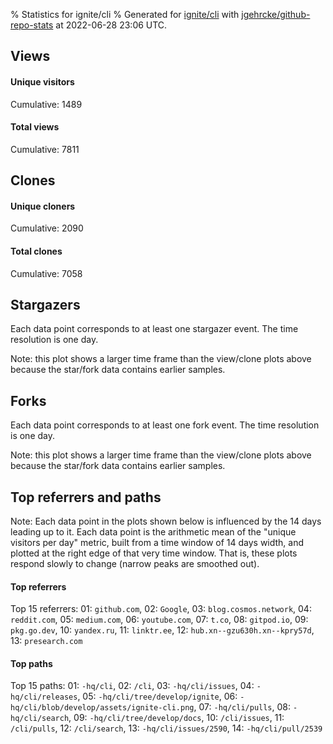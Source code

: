 % Statistics for ignite/cli
% Generated for [ignite/cli](https://github.com/ignite/cli) with [jgehrcke/github-repo-stats](https://github.com/jgehrcke/github-repo-stats) at 2022-06-28 23:06 UTC.


## Views

#### Unique visitors
<div id="chart_views_unique" class="full-width-chart"></div>

Cumulative: 1489

#### Total views
<div id="chart_views_total" class="full-width-chart"></div>

Cumulative: 7811

<div class="pagebreak-for-print"> </div>

## Clones

#### Unique cloners
<div id="chart_clones_unique" class="full-width-chart"></div>

Cumulative: 2090

#### Total clones
<div id="chart_clones_total" class="full-width-chart"></div>

Cumulative: 7058



<div class="pagebreak-for-print"> </div>



## Stargazers

Each data point corresponds to at least one stargazer event.
The time resolution is one day.

<div id="chart_stargazers" class="full-width-chart"></div>


Note: this plot shows a larger time frame than the view/clone plots above because the star/fork data contains earlier samples.



## Forks

Each data point corresponds to at least one fork event.
The time resolution is one day.

<div id="chart_forks" class="full-width-chart"></div>


Note: this plot shows a larger time frame than the view/clone plots above because the star/fork data contains earlier samples.



<div class="pagebreak-for-print"> </div>



## Top referrers and paths


Note: Each data point in the plots shown below is influenced by the 14 days
leading up to it. Each data point is the arithmetic mean of the "unique
visitors per day" metric, built from a time window of 14 days width, and
plotted at the right edge of that very time window. That is, these plots
respond slowly to change (narrow peaks are smoothed out).




#### Top referrers


<div id="chart_referrers_top_n_alltime" class="full-width-chart"></div>

Top 15 referrers: 01: `github.com`, 02: `Google`, 03: `blog.cosmos.network`, 04: `reddit.com`, 05: `medium.com`, 06: `youtube.com`, 07: `t.co`, 08: `gitpod.io`, 09: `pkg.go.dev`, 10: `yandex.ru`, 11: `linktr.ee`, 12: `hub.xn--gzu630h.xn--kpry57d`, 13: `presearch.com`





#### Top paths


<div id="chart_paths_top_n_alltime" class="full-width-chart"></div>

Top 15 paths: 01: `-hq/cli`, 02: `/cli`, 03: `-hq/cli/issues`, 04: `-hq/cli/releases`, 05: `-hq/cli/tree/develop/ignite`, 06: `-hq/cli/blob/develop/assets/ignite-cli.png`, 07: `-hq/cli/pulls`, 08: `-hq/cli/search`, 09: `-hq/cli/tree/develop/docs`, 10: `/cli/issues`, 11: `/cli/pulls`, 12: `/cli/search`, 13: `-hq/cli/issues/2590`, 14: `-hq/cli/pull/2539`


<script type="text/javascript">
    vegaEmbed('#chart_views_unique', {"$schema": "https://vega.github.io/schema/vega-lite/v4.17.0.json", "config": {"arc": {"fill": "#1b1e23"}, "area": {"fill": "#1b1e23"}, "axisBottom": {"domainColor": "#a9b4c4", "gridColor": "#a9b4c4", "labelColor": "#1b1e23", "labelFont": "relative-mono-11-pitch-pro, Menlo, monospace", "tickColor": "#a9b4c4", "titleColor": "#1b1e23", "titleFont": "relative-mono-11-pitch-pro, Menlo, monospace"}, "axisLeft": {"domainColor": "#a9b4c4", "gridColor": "#a9b4c4", "labelColor": "#1b1e23", "labelFont": "relative-mono-11-pitch-pro, Menlo, monospace", "tickColor": "#a9b4c4", "titleColor": "#1b1e23", "titleFont": "relative-mono-11-pitch-pro, Menlo, monospace"}, "axisX": {"grid": false}, "axisY": {"grid": false, "labelBound": true}, "background": "#FFFFFF", "group": {"fill": "#FFFFFF"}, "header": {"fontWeight": 400, "labelFont": "relative-mono-11-pitch-pro, Menlo, monospace", "titleFont": "relative-mono-11-pitch-pro, Menlo, monospace"}, "legend": {"labelFont": "relative-mono-11-pitch-pro, Menlo, monospace", "symbolSize": 200, "symbolType": "circle", "titleFont": "relative-mono-11-pitch-pro, Menlo, monospace"}, "line": {"color": "#1b1e23", "stroke": "#1b1e23"}, "path": {"stroke": "#1b1e23"}, "point": {"color": "#1b1e23", "cursor": "pointer", "filled": true, "size": 20}, "range": {"category": ["#85a2f7", "#ea9755", "#7eb36a", "#f07071", "#bc85d9", "#e587b6", "#a9b4c4", "#d4c05e", "#64b9c4"]}, "style": {"bar": {"fill": "#1b1e23"}, "text": {"font": "relative-mono-11-pitch-pro, Menlo, monospace", "fontWeight": 400}}, "symbol": {"shape": "circle"}, "title": {"anchor": "start", "font": "relative-mono-11-pitch-pro, Menlo, monospace", "fontWeight": 400}, "trail": {"color": "#1b1e23", "stroke": "#1b1e23"}, "view": {"stroke": null}}, "data": {"name": "data-dbaa5c4aa30c12977aa10d72d1ede9d6"}, "datasets": {"data-dbaa5c4aa30c12977aa10d72d1ede9d6": [{"time": "2022-06-10T00:00:00+00:00", "views_total": 829, "views_unique": 100}, {"time": "2022-06-11T00:00:00+00:00", "views_total": 165, "views_unique": 48}, {"time": "2022-06-12T00:00:00+00:00", "views_total": 219, "views_unique": 60}, {"time": "2022-06-13T00:00:00+00:00", "views_total": 687, "views_unique": 104}, {"time": "2022-06-14T00:00:00+00:00", "views_total": 680, "views_unique": 100}, {"time": "2022-06-15T00:00:00+00:00", "views_total": 316, "views_unique": 75}, {"time": "2022-06-16T00:00:00+00:00", "views_total": 338, "views_unique": 88}, {"time": "2022-06-17T00:00:00+00:00", "views_total": 410, "views_unique": 70}, {"time": "2022-06-18T00:00:00+00:00", "views_total": 120, "views_unique": 35}, {"time": "2022-06-19T00:00:00+00:00", "views_total": 194, "views_unique": 51}, {"time": "2022-06-20T00:00:00+00:00", "views_total": 394, "views_unique": 97}, {"time": "2022-06-21T00:00:00+00:00", "views_total": 338, "views_unique": 90}, {"time": "2022-06-22T00:00:00+00:00", "views_total": 530, "views_unique": 91}, {"time": "2022-06-23T00:00:00+00:00", "views_total": 876, "views_unique": 130}, {"time": "2022-06-24T00:00:00+00:00", "views_total": 474, "views_unique": 90}, {"time": "2022-06-25T00:00:00+00:00", "views_total": 192, "views_unique": 34}, {"time": "2022-06-26T00:00:00+00:00", "views_total": 225, "views_unique": 54}, {"time": "2022-06-27T00:00:00+00:00", "views_total": 390, "views_unique": 94}, {"time": "2022-06-28T00:00:00+00:00", "views_total": 434, "views_unique": 78}]}, "encoding": {"tooltip": [{"field": "views_unique", "format": ".1f", "title": "views (u)", "type": "quantitative"}, {"field": "time", "format": "%B %e, %Y", "title": "date", "type": "temporal"}], "x": {"axis": {"labelAngle": 25}, "field": "time", "scale": {"domain": ["2022-06-10", "2022-06-28"]}, "timeUnit": "yearmonthdate", "title": "date", "type": "temporal"}, "y": {"axis": {}, "field": "views_unique", "scale": {"domain": [0, 143.0], "type": "linear", "zero": true}, "title": "unique views per day", "type": "quantitative"}}, "height": 200, "mark": {"point": true, "type": "line"}, "padding": 10, "width": "container"}, {"actions": false, "renderer": "svg"}).catch(console.error);
vegaEmbed('#chart_views_total', {"$schema": "https://vega.github.io/schema/vega-lite/v4.17.0.json", "config": {"arc": {"fill": "#1b1e23"}, "area": {"fill": "#1b1e23"}, "axisBottom": {"domainColor": "#a9b4c4", "gridColor": "#a9b4c4", "labelColor": "#1b1e23", "labelFont": "relative-mono-11-pitch-pro, Menlo, monospace", "tickColor": "#a9b4c4", "titleColor": "#1b1e23", "titleFont": "relative-mono-11-pitch-pro, Menlo, monospace"}, "axisLeft": {"domainColor": "#a9b4c4", "gridColor": "#a9b4c4", "labelColor": "#1b1e23", "labelFont": "relative-mono-11-pitch-pro, Menlo, monospace", "tickColor": "#a9b4c4", "titleColor": "#1b1e23", "titleFont": "relative-mono-11-pitch-pro, Menlo, monospace"}, "axisX": {"grid": false}, "axisY": {"grid": false, "labelBound": true}, "background": "#FFFFFF", "group": {"fill": "#FFFFFF"}, "header": {"fontWeight": 400, "labelFont": "relative-mono-11-pitch-pro, Menlo, monospace", "titleFont": "relative-mono-11-pitch-pro, Menlo, monospace"}, "legend": {"labelFont": "relative-mono-11-pitch-pro, Menlo, monospace", "symbolSize": 200, "symbolType": "circle", "titleFont": "relative-mono-11-pitch-pro, Menlo, monospace"}, "line": {"color": "#1b1e23", "stroke": "#1b1e23"}, "path": {"stroke": "#1b1e23"}, "point": {"color": "#1b1e23", "cursor": "pointer", "filled": true, "size": 20}, "range": {"category": ["#85a2f7", "#ea9755", "#7eb36a", "#f07071", "#bc85d9", "#e587b6", "#a9b4c4", "#d4c05e", "#64b9c4"]}, "style": {"bar": {"fill": "#1b1e23"}, "text": {"font": "relative-mono-11-pitch-pro, Menlo, monospace", "fontWeight": 400}}, "symbol": {"shape": "circle"}, "title": {"anchor": "start", "font": "relative-mono-11-pitch-pro, Menlo, monospace", "fontWeight": 400}, "trail": {"color": "#1b1e23", "stroke": "#1b1e23"}, "view": {"stroke": null}}, "data": {"name": "data-dbaa5c4aa30c12977aa10d72d1ede9d6"}, "datasets": {"data-dbaa5c4aa30c12977aa10d72d1ede9d6": [{"time": "2022-06-10T00:00:00+00:00", "views_total": 829, "views_unique": 100}, {"time": "2022-06-11T00:00:00+00:00", "views_total": 165, "views_unique": 48}, {"time": "2022-06-12T00:00:00+00:00", "views_total": 219, "views_unique": 60}, {"time": "2022-06-13T00:00:00+00:00", "views_total": 687, "views_unique": 104}, {"time": "2022-06-14T00:00:00+00:00", "views_total": 680, "views_unique": 100}, {"time": "2022-06-15T00:00:00+00:00", "views_total": 316, "views_unique": 75}, {"time": "2022-06-16T00:00:00+00:00", "views_total": 338, "views_unique": 88}, {"time": "2022-06-17T00:00:00+00:00", "views_total": 410, "views_unique": 70}, {"time": "2022-06-18T00:00:00+00:00", "views_total": 120, "views_unique": 35}, {"time": "2022-06-19T00:00:00+00:00", "views_total": 194, "views_unique": 51}, {"time": "2022-06-20T00:00:00+00:00", "views_total": 394, "views_unique": 97}, {"time": "2022-06-21T00:00:00+00:00", "views_total": 338, "views_unique": 90}, {"time": "2022-06-22T00:00:00+00:00", "views_total": 530, "views_unique": 91}, {"time": "2022-06-23T00:00:00+00:00", "views_total": 876, "views_unique": 130}, {"time": "2022-06-24T00:00:00+00:00", "views_total": 474, "views_unique": 90}, {"time": "2022-06-25T00:00:00+00:00", "views_total": 192, "views_unique": 34}, {"time": "2022-06-26T00:00:00+00:00", "views_total": 225, "views_unique": 54}, {"time": "2022-06-27T00:00:00+00:00", "views_total": 390, "views_unique": 94}, {"time": "2022-06-28T00:00:00+00:00", "views_total": 434, "views_unique": 78}]}, "encoding": {"tooltip": [{"field": "views_total", "format": ".1f", "title": "views (t)", "type": "quantitative"}, {"field": "time", "format": "%B %e, %Y", "title": "date", "type": "temporal"}], "x": {"axis": {"labelAngle": 25}, "field": "time", "scale": {"domain": ["2022-06-10", "2022-06-28"]}, "timeUnit": "yearmonthdate", "title": "date", "type": "temporal"}, "y": {"axis": {"values": [1, 10, 50, 100, 500, 1000, 5000, 10000]}, "field": "views_total", "scale": {"domain": [0, 963.6], "type": "symlog", "zero": true}, "title": "total views per day", "type": "quantitative"}}, "height": 200, "mark": {"point": true, "type": "line"}, "padding": 10, "width": "container"}, {"actions": false, "renderer": "svg"}).catch(console.error);
vegaEmbed('#chart_clones_unique', {"$schema": "https://vega.github.io/schema/vega-lite/v4.17.0.json", "config": {"arc": {"fill": "#1b1e23"}, "area": {"fill": "#1b1e23"}, "axisBottom": {"domainColor": "#a9b4c4", "gridColor": "#a9b4c4", "labelColor": "#1b1e23", "labelFont": "relative-mono-11-pitch-pro, Menlo, monospace", "tickColor": "#a9b4c4", "titleColor": "#1b1e23", "titleFont": "relative-mono-11-pitch-pro, Menlo, monospace"}, "axisLeft": {"domainColor": "#a9b4c4", "gridColor": "#a9b4c4", "labelColor": "#1b1e23", "labelFont": "relative-mono-11-pitch-pro, Menlo, monospace", "tickColor": "#a9b4c4", "titleColor": "#1b1e23", "titleFont": "relative-mono-11-pitch-pro, Menlo, monospace"}, "axisX": {"grid": false}, "axisY": {"grid": false, "labelBound": true}, "background": "#FFFFFF", "group": {"fill": "#FFFFFF"}, "header": {"fontWeight": 400, "labelFont": "relative-mono-11-pitch-pro, Menlo, monospace", "titleFont": "relative-mono-11-pitch-pro, Menlo, monospace"}, "legend": {"labelFont": "relative-mono-11-pitch-pro, Menlo, monospace", "symbolSize": 200, "symbolType": "circle", "titleFont": "relative-mono-11-pitch-pro, Menlo, monospace"}, "line": {"color": "#1b1e23", "stroke": "#1b1e23"}, "path": {"stroke": "#1b1e23"}, "point": {"color": "#1b1e23", "cursor": "pointer", "filled": true, "size": 20}, "range": {"category": ["#85a2f7", "#ea9755", "#7eb36a", "#f07071", "#bc85d9", "#e587b6", "#a9b4c4", "#d4c05e", "#64b9c4"]}, "style": {"bar": {"fill": "#1b1e23"}, "text": {"font": "relative-mono-11-pitch-pro, Menlo, monospace", "fontWeight": 400}}, "symbol": {"shape": "circle"}, "title": {"anchor": "start", "font": "relative-mono-11-pitch-pro, Menlo, monospace", "fontWeight": 400}, "trail": {"color": "#1b1e23", "stroke": "#1b1e23"}, "view": {"stroke": null}}, "data": {"name": "data-b73c8eb753ca961f7e318dcd9001c241"}, "datasets": {"data-b73c8eb753ca961f7e318dcd9001c241": [{"clones_total": 725, "clones_unique": 119, "time": "2022-06-10T00:00:00+00:00"}, {"clones_total": 374, "clones_unique": 109, "time": "2022-06-11T00:00:00+00:00"}, {"clones_total": 210, "clones_unique": 100, "time": "2022-06-12T00:00:00+00:00"}, {"clones_total": 300, "clones_unique": 100, "time": "2022-06-13T00:00:00+00:00"}, {"clones_total": 347, "clones_unique": 129, "time": "2022-06-14T00:00:00+00:00"}, {"clones_total": 335, "clones_unique": 107, "time": "2022-06-15T00:00:00+00:00"}, {"clones_total": 467, "clones_unique": 112, "time": "2022-06-16T00:00:00+00:00"}, {"clones_total": 270, "clones_unique": 91, "time": "2022-06-17T00:00:00+00:00"}, {"clones_total": 145, "clones_unique": 65, "time": "2022-06-18T00:00:00+00:00"}, {"clones_total": 183, "clones_unique": 83, "time": "2022-06-19T00:00:00+00:00"}, {"clones_total": 188, "clones_unique": 84, "time": "2022-06-20T00:00:00+00:00"}, {"clones_total": 317, "clones_unique": 116, "time": "2022-06-21T00:00:00+00:00"}, {"clones_total": 359, "clones_unique": 130, "time": "2022-06-22T00:00:00+00:00"}, {"clones_total": 780, "clones_unique": 152, "time": "2022-06-23T00:00:00+00:00"}, {"clones_total": 651, "clones_unique": 139, "time": "2022-06-24T00:00:00+00:00"}, {"clones_total": 376, "clones_unique": 102, "time": "2022-06-25T00:00:00+00:00"}, {"clones_total": 269, "clones_unique": 89, "time": "2022-06-26T00:00:00+00:00"}, {"clones_total": 364, "clones_unique": 130, "time": "2022-06-27T00:00:00+00:00"}, {"clones_total": 398, "clones_unique": 133, "time": "2022-06-28T00:00:00+00:00"}]}, "encoding": {"tooltip": [{"field": "clones_unique", "format": ".1f", "title": "clones (u)", "type": "quantitative"}, {"field": "time", "format": "%B %e, %Y", "title": "date", "type": "temporal"}], "x": {"axis": {"labelAngle": 25}, "field": "time", "scale": {"domain": ["2022-06-10", "2022-06-28"]}, "timeUnit": "yearmonthdate", "title": "date", "type": "temporal"}, "y": {"axis": {}, "field": "clones_unique", "scale": {"domain": [0, 167.20000000000002], "type": "linear", "zero": true}, "title": "unique clones per day", "type": "quantitative"}}, "height": 200, "mark": {"point": true, "type": "line"}, "padding": 10, "width": "container"}, {"actions": false, "renderer": "svg"}).catch(console.error);
vegaEmbed('#chart_clones_total', {"$schema": "https://vega.github.io/schema/vega-lite/v4.17.0.json", "config": {"arc": {"fill": "#1b1e23"}, "area": {"fill": "#1b1e23"}, "axisBottom": {"domainColor": "#a9b4c4", "gridColor": "#a9b4c4", "labelColor": "#1b1e23", "labelFont": "relative-mono-11-pitch-pro, Menlo, monospace", "tickColor": "#a9b4c4", "titleColor": "#1b1e23", "titleFont": "relative-mono-11-pitch-pro, Menlo, monospace"}, "axisLeft": {"domainColor": "#a9b4c4", "gridColor": "#a9b4c4", "labelColor": "#1b1e23", "labelFont": "relative-mono-11-pitch-pro, Menlo, monospace", "tickColor": "#a9b4c4", "titleColor": "#1b1e23", "titleFont": "relative-mono-11-pitch-pro, Menlo, monospace"}, "axisX": {"grid": false}, "axisY": {"grid": false, "labelBound": true}, "background": "#FFFFFF", "group": {"fill": "#FFFFFF"}, "header": {"fontWeight": 400, "labelFont": "relative-mono-11-pitch-pro, Menlo, monospace", "titleFont": "relative-mono-11-pitch-pro, Menlo, monospace"}, "legend": {"labelFont": "relative-mono-11-pitch-pro, Menlo, monospace", "symbolSize": 200, "symbolType": "circle", "titleFont": "relative-mono-11-pitch-pro, Menlo, monospace"}, "line": {"color": "#1b1e23", "stroke": "#1b1e23"}, "path": {"stroke": "#1b1e23"}, "point": {"color": "#1b1e23", "cursor": "pointer", "filled": true, "size": 20}, "range": {"category": ["#85a2f7", "#ea9755", "#7eb36a", "#f07071", "#bc85d9", "#e587b6", "#a9b4c4", "#d4c05e", "#64b9c4"]}, "style": {"bar": {"fill": "#1b1e23"}, "text": {"font": "relative-mono-11-pitch-pro, Menlo, monospace", "fontWeight": 400}}, "symbol": {"shape": "circle"}, "title": {"anchor": "start", "font": "relative-mono-11-pitch-pro, Menlo, monospace", "fontWeight": 400}, "trail": {"color": "#1b1e23", "stroke": "#1b1e23"}, "view": {"stroke": null}}, "data": {"name": "data-b73c8eb753ca961f7e318dcd9001c241"}, "datasets": {"data-b73c8eb753ca961f7e318dcd9001c241": [{"clones_total": 725, "clones_unique": 119, "time": "2022-06-10T00:00:00+00:00"}, {"clones_total": 374, "clones_unique": 109, "time": "2022-06-11T00:00:00+00:00"}, {"clones_total": 210, "clones_unique": 100, "time": "2022-06-12T00:00:00+00:00"}, {"clones_total": 300, "clones_unique": 100, "time": "2022-06-13T00:00:00+00:00"}, {"clones_total": 347, "clones_unique": 129, "time": "2022-06-14T00:00:00+00:00"}, {"clones_total": 335, "clones_unique": 107, "time": "2022-06-15T00:00:00+00:00"}, {"clones_total": 467, "clones_unique": 112, "time": "2022-06-16T00:00:00+00:00"}, {"clones_total": 270, "clones_unique": 91, "time": "2022-06-17T00:00:00+00:00"}, {"clones_total": 145, "clones_unique": 65, "time": "2022-06-18T00:00:00+00:00"}, {"clones_total": 183, "clones_unique": 83, "time": "2022-06-19T00:00:00+00:00"}, {"clones_total": 188, "clones_unique": 84, "time": "2022-06-20T00:00:00+00:00"}, {"clones_total": 317, "clones_unique": 116, "time": "2022-06-21T00:00:00+00:00"}, {"clones_total": 359, "clones_unique": 130, "time": "2022-06-22T00:00:00+00:00"}, {"clones_total": 780, "clones_unique": 152, "time": "2022-06-23T00:00:00+00:00"}, {"clones_total": 651, "clones_unique": 139, "time": "2022-06-24T00:00:00+00:00"}, {"clones_total": 376, "clones_unique": 102, "time": "2022-06-25T00:00:00+00:00"}, {"clones_total": 269, "clones_unique": 89, "time": "2022-06-26T00:00:00+00:00"}, {"clones_total": 364, "clones_unique": 130, "time": "2022-06-27T00:00:00+00:00"}, {"clones_total": 398, "clones_unique": 133, "time": "2022-06-28T00:00:00+00:00"}]}, "encoding": {"tooltip": [{"field": "clones_total", "format": ".1f", "title": "clones (t)", "type": "quantitative"}, {"field": "time", "format": "%B %e, %Y", "title": "date", "type": "temporal"}], "x": {"axis": {"labelAngle": 25}, "field": "time", "scale": {"domain": ["2022-06-10", "2022-06-28"]}, "timeUnit": "yearmonthdate", "title": "date", "type": "temporal"}, "y": {"axis": {"values": [1, 10, 50, 100, 500, 1000, 5000, 10000]}, "field": "clones_total", "scale": {"domain": [0, 858.0000000000001], "type": "symlog", "zero": true}, "title": "total clones per day", "type": "quantitative"}}, "height": 200, "mark": {"point": true, "type": "line"}, "padding": 10, "width": "container"}, {"actions": false, "renderer": "svg"}).catch(console.error);
vegaEmbed('#chart_stargazers', {"$schema": "https://vega.github.io/schema/vega-lite/v4.17.0.json", "config": {"arc": {"fill": "#1b1e23"}, "area": {"fill": "#1b1e23"}, "axisBottom": {"domainColor": "#a9b4c4", "gridColor": "#a9b4c4", "labelColor": "#1b1e23", "labelFont": "relative-mono-11-pitch-pro, Menlo, monospace", "tickColor": "#a9b4c4", "titleColor": "#1b1e23", "titleFont": "relative-mono-11-pitch-pro, Menlo, monospace"}, "axisLeft": {"domainColor": "#a9b4c4", "gridColor": "#a9b4c4", "labelColor": "#1b1e23", "labelFont": "relative-mono-11-pitch-pro, Menlo, monospace", "tickColor": "#a9b4c4", "titleColor": "#1b1e23", "titleFont": "relative-mono-11-pitch-pro, Menlo, monospace"}, "axisX": {"grid": false}, "axisY": {"grid": false}, "background": "#FFFFFF", "group": {"fill": "#FFFFFF"}, "header": {"fontWeight": 400, "labelFont": "relative-mono-11-pitch-pro, Menlo, monospace", "titleFont": "relative-mono-11-pitch-pro, Menlo, monospace"}, "legend": {"labelFont": "relative-mono-11-pitch-pro, Menlo, monospace", "symbolSize": 200, "symbolType": "circle", "titleFont": "relative-mono-11-pitch-pro, Menlo, monospace"}, "line": {"color": "#1b1e23", "stroke": "#1b1e23"}, "path": {"stroke": "#1b1e23"}, "point": {"color": "#1b1e23", "cursor": "pointer", "filled": true, "size": 50}, "range": {"category": ["#85a2f7", "#ea9755", "#7eb36a", "#f07071", "#bc85d9", "#e587b6", "#a9b4c4", "#d4c05e", "#64b9c4"]}, "style": {"bar": {"fill": "#1b1e23"}, "text": {"font": "relative-mono-11-pitch-pro, Menlo, monospace", "fontWeight": 400}}, "symbol": {"shape": "circle"}, "title": {"anchor": "start", "font": "relative-mono-11-pitch-pro, Menlo, monospace", "fontWeight": 400}, "trail": {"color": "#1b1e23", "stroke": "#1b1e23"}, "view": {"stroke": null}}, "data": {"name": "data-126cea4f432f33b9bd604b5ae1bed06d"}, "datasets": {"data-126cea4f432f33b9bd604b5ae1bed06d": [{"stars_cumulative": 6, "time": "2020-06-23T00:00:00+00:00"}, {"stars_cumulative": 8, "time": "2020-06-30T08:00:00+00:00"}, {"stars_cumulative": 9, "time": "2020-07-07T16:00:00+00:00"}, {"stars_cumulative": 11, "time": "2020-07-15T00:00:00+00:00"}, {"stars_cumulative": 40, "time": "2020-07-22T08:00:00+00:00"}, {"stars_cumulative": 46, "time": "2020-07-29T16:00:00+00:00"}, {"stars_cumulative": 51, "time": "2020-08-06T00:00:00+00:00"}, {"stars_cumulative": 54, "time": "2020-08-13T08:00:00+00:00"}, {"stars_cumulative": 58, "time": "2020-08-20T16:00:00+00:00"}, {"stars_cumulative": 62, "time": "2020-08-28T00:00:00+00:00"}, {"stars_cumulative": 67, "time": "2020-09-04T08:00:00+00:00"}, {"stars_cumulative": 72, "time": "2020-09-11T16:00:00+00:00"}, {"stars_cumulative": 76, "time": "2020-09-19T00:00:00+00:00"}, {"stars_cumulative": 80, "time": "2020-09-26T08:00:00+00:00"}, {"stars_cumulative": 87, "time": "2020-10-03T16:00:00+00:00"}, {"stars_cumulative": 93, "time": "2020-10-11T00:00:00+00:00"}, {"stars_cumulative": 101, "time": "2020-10-18T08:00:00+00:00"}, {"stars_cumulative": 104, "time": "2020-10-25T16:00:00+00:00"}, {"stars_cumulative": 105, "time": "2020-11-02T00:00:00+00:00"}, {"stars_cumulative": 106, "time": "2020-11-09T08:00:00+00:00"}, {"stars_cumulative": 109, "time": "2020-11-16T16:00:00+00:00"}, {"stars_cumulative": 111, "time": "2020-11-24T00:00:00+00:00"}, {"stars_cumulative": 113, "time": "2020-12-01T08:00:00+00:00"}, {"stars_cumulative": 114, "time": "2020-12-08T16:00:00+00:00"}, {"stars_cumulative": 116, "time": "2020-12-16T00:00:00+00:00"}, {"stars_cumulative": 117, "time": "2020-12-23T08:00:00+00:00"}, {"stars_cumulative": 120, "time": "2020-12-30T16:00:00+00:00"}, {"stars_cumulative": 123, "time": "2021-01-07T00:00:00+00:00"}, {"stars_cumulative": 124, "time": "2021-01-14T08:00:00+00:00"}, {"stars_cumulative": 127, "time": "2021-01-21T16:00:00+00:00"}, {"stars_cumulative": 129, "time": "2021-01-29T00:00:00+00:00"}, {"stars_cumulative": 146, "time": "2021-02-05T08:00:00+00:00"}, {"stars_cumulative": 158, "time": "2021-02-12T16:00:00+00:00"}, {"stars_cumulative": 165, "time": "2021-02-20T00:00:00+00:00"}, {"stars_cumulative": 174, "time": "2021-02-27T08:00:00+00:00"}, {"stars_cumulative": 182, "time": "2021-03-06T16:00:00+00:00"}, {"stars_cumulative": 194, "time": "2021-03-14T00:00:00+00:00"}, {"stars_cumulative": 200, "time": "2021-03-21T08:00:00+00:00"}, {"stars_cumulative": 203, "time": "2021-03-28T16:00:00+00:00"}, {"stars_cumulative": 205, "time": "2021-04-05T00:00:00+00:00"}, {"stars_cumulative": 211, "time": "2021-04-12T08:00:00+00:00"}, {"stars_cumulative": 216, "time": "2021-04-19T16:00:00+00:00"}, {"stars_cumulative": 221, "time": "2021-04-27T00:00:00+00:00"}, {"stars_cumulative": 233, "time": "2021-05-04T08:00:00+00:00"}, {"stars_cumulative": 240, "time": "2021-05-11T16:00:00+00:00"}, {"stars_cumulative": 243, "time": "2021-05-19T00:00:00+00:00"}, {"stars_cumulative": 246, "time": "2021-05-26T08:00:00+00:00"}, {"stars_cumulative": 257, "time": "2021-06-02T16:00:00+00:00"}, {"stars_cumulative": 268, "time": "2021-06-10T00:00:00+00:00"}, {"stars_cumulative": 275, "time": "2021-06-17T08:00:00+00:00"}, {"stars_cumulative": 277, "time": "2021-06-24T16:00:00+00:00"}, {"stars_cumulative": 281, "time": "2021-07-02T00:00:00+00:00"}, {"stars_cumulative": 285, "time": "2021-07-09T08:00:00+00:00"}, {"stars_cumulative": 292, "time": "2021-07-16T16:00:00+00:00"}, {"stars_cumulative": 297, "time": "2021-07-24T00:00:00+00:00"}, {"stars_cumulative": 305, "time": "2021-07-31T08:00:00+00:00"}, {"stars_cumulative": 313, "time": "2021-08-07T16:00:00+00:00"}, {"stars_cumulative": 323, "time": "2021-08-15T00:00:00+00:00"}, {"stars_cumulative": 332, "time": "2021-08-22T08:00:00+00:00"}, {"stars_cumulative": 343, "time": "2021-08-29T16:00:00+00:00"}, {"stars_cumulative": 348, "time": "2021-09-06T00:00:00+00:00"}, {"stars_cumulative": 358, "time": "2021-09-13T08:00:00+00:00"}, {"stars_cumulative": 368, "time": "2021-09-20T16:00:00+00:00"}, {"stars_cumulative": 378, "time": "2021-09-28T00:00:00+00:00"}, {"stars_cumulative": 387, "time": "2021-10-05T08:00:00+00:00"}, {"stars_cumulative": 401, "time": "2021-10-12T16:00:00+00:00"}, {"stars_cumulative": 408, "time": "2021-10-20T00:00:00+00:00"}, {"stars_cumulative": 420, "time": "2021-10-27T08:00:00+00:00"}, {"stars_cumulative": 449, "time": "2021-11-03T16:00:00+00:00"}, {"stars_cumulative": 456, "time": "2021-11-11T00:00:00+00:00"}, {"stars_cumulative": 473, "time": "2021-11-18T08:00:00+00:00"}, {"stars_cumulative": 478, "time": "2021-11-25T16:00:00+00:00"}, {"stars_cumulative": 490, "time": "2021-12-03T00:00:00+00:00"}, {"stars_cumulative": 505, "time": "2021-12-10T08:00:00+00:00"}, {"stars_cumulative": 518, "time": "2021-12-17T16:00:00+00:00"}, {"stars_cumulative": 530, "time": "2021-12-25T00:00:00+00:00"}, {"stars_cumulative": 542, "time": "2022-01-01T08:00:00+00:00"}, {"stars_cumulative": 558, "time": "2022-01-08T16:00:00+00:00"}, {"stars_cumulative": 568, "time": "2022-01-16T00:00:00+00:00"}, {"stars_cumulative": 582, "time": "2022-01-23T08:00:00+00:00"}, {"stars_cumulative": 591, "time": "2022-01-30T16:00:00+00:00"}, {"stars_cumulative": 603, "time": "2022-02-07T00:00:00+00:00"}, {"stars_cumulative": 608, "time": "2022-02-14T08:00:00+00:00"}, {"stars_cumulative": 626, "time": "2022-02-21T16:00:00+00:00"}, {"stars_cumulative": 635, "time": "2022-03-01T00:00:00+00:00"}, {"stars_cumulative": 643, "time": "2022-03-08T08:00:00+00:00"}, {"stars_cumulative": 664, "time": "2022-03-15T16:00:00+00:00"}, {"stars_cumulative": 680, "time": "2022-03-23T00:00:00+00:00"}, {"stars_cumulative": 695, "time": "2022-03-30T08:00:00+00:00"}, {"stars_cumulative": 707, "time": "2022-04-06T16:00:00+00:00"}, {"stars_cumulative": 728, "time": "2022-04-14T00:00:00+00:00"}, {"stars_cumulative": 736, "time": "2022-04-21T08:00:00+00:00"}, {"stars_cumulative": 764, "time": "2022-04-28T16:00:00+00:00"}, {"stars_cumulative": 772, "time": "2022-05-06T00:00:00+00:00"}, {"stars_cumulative": 782, "time": "2022-05-13T08:00:00+00:00"}, {"stars_cumulative": 799, "time": "2022-05-20T16:00:00+00:00"}, {"stars_cumulative": 807, "time": "2022-05-28T00:00:00+00:00"}, {"stars_cumulative": 809, "time": "2022-06-04T08:00:00+00:00"}, {"stars_cumulative": 815, "time": "2022-06-11T16:00:00+00:00"}, {"stars_cumulative": 821, "time": "2022-06-19T00:00:00+00:00"}, {"stars_cumulative": 824, "time": "2022-06-26T08:00:00+00:00"}]}, "encoding": {"tooltip": [{"field": "stars_cumulative", "format": "d", "title": "stars", "type": "quantitative"}, {"field": "time", "format": "%B %e, %Y", "title": "date", "type": "temporal"}], "x": {"axis": {"labelAngle": 25}, "field": "time", "scale": {"domain": ["2020-06-23", "2022-06-28"]}, "timeUnit": "yearmonthdate", "title": "date", "type": "temporal"}, "y": {"field": "stars_cumulative", "scale": {"domain": [0, 906.4000000000001], "zero": true}, "title": "stargazer count (cumulative)", "type": "quantitative"}}, "height": 300, "mark": {"point": true, "type": "line"}, "padding": 10, "width": "container"}, {"actions": false, "renderer": "svg"}).catch(console.error);
vegaEmbed('#chart_forks', {"$schema": "https://vega.github.io/schema/vega-lite/v4.17.0.json", "config": {"arc": {"fill": "#1b1e23"}, "area": {"fill": "#1b1e23"}, "axisBottom": {"domainColor": "#a9b4c4", "gridColor": "#a9b4c4", "labelColor": "#1b1e23", "labelFont": "relative-mono-11-pitch-pro, Menlo, monospace", "tickColor": "#a9b4c4", "titleColor": "#1b1e23", "titleFont": "relative-mono-11-pitch-pro, Menlo, monospace"}, "axisLeft": {"domainColor": "#a9b4c4", "gridColor": "#a9b4c4", "labelColor": "#1b1e23", "labelFont": "relative-mono-11-pitch-pro, Menlo, monospace", "tickColor": "#a9b4c4", "titleColor": "#1b1e23", "titleFont": "relative-mono-11-pitch-pro, Menlo, monospace"}, "axisX": {"grid": false}, "axisY": {"grid": false}, "background": "#FFFFFF", "group": {"fill": "#FFFFFF"}, "header": {"fontWeight": 400, "labelFont": "relative-mono-11-pitch-pro, Menlo, monospace", "titleFont": "relative-mono-11-pitch-pro, Menlo, monospace"}, "legend": {"labelFont": "relative-mono-11-pitch-pro, Menlo, monospace", "symbolSize": 200, "symbolType": "circle", "titleFont": "relative-mono-11-pitch-pro, Menlo, monospace"}, "line": {"color": "#1b1e23", "stroke": "#1b1e23"}, "path": {"stroke": "#1b1e23"}, "point": {"color": "#1b1e23", "cursor": "pointer", "filled": true, "size": 50}, "range": {"category": ["#85a2f7", "#ea9755", "#7eb36a", "#f07071", "#bc85d9", "#e587b6", "#a9b4c4", "#d4c05e", "#64b9c4"]}, "style": {"bar": {"fill": "#1b1e23"}, "text": {"font": "relative-mono-11-pitch-pro, Menlo, monospace", "fontWeight": 400}}, "symbol": {"shape": "circle"}, "title": {"anchor": "start", "font": "relative-mono-11-pitch-pro, Menlo, monospace", "fontWeight": 400}, "trail": {"color": "#1b1e23", "stroke": "#1b1e23"}, "view": {"stroke": null}}, "data": {"name": "data-454b65660f4af239010ff17e45b1ce4f"}, "datasets": {"data-454b65660f4af239010ff17e45b1ce4f": [{"forks_cumulative": 1.0, "time": "2020-06-25T00:00:00+00:00"}, {"forks_cumulative": 4.0, "time": "2020-07-24T04:00:00+00:00"}, {"forks_cumulative": 8.0, "time": "2020-07-31T11:00:00+00:00"}, {"forks_cumulative": 10.0, "time": "2020-08-22T08:00:00+00:00"}, {"forks_cumulative": 13.0, "time": "2020-08-29T15:00:00+00:00"}, {"forks_cumulative": 15.0, "time": "2020-09-05T22:00:00+00:00"}, {"forks_cumulative": 16.0, "time": "2020-09-13T05:00:00+00:00"}, {"forks_cumulative": 17.0, "time": "2020-09-27T19:00:00+00:00"}, {"forks_cumulative": 20.0, "time": "2020-10-05T02:00:00+00:00"}, {"forks_cumulative": 27.0, "time": "2020-10-12T09:00:00+00:00"}, {"forks_cumulative": 33.0, "time": "2020-10-19T16:00:00+00:00"}, {"forks_cumulative": 36.0, "time": "2020-10-26T23:00:00+00:00"}, {"forks_cumulative": 37.0, "time": "2020-11-10T13:00:00+00:00"}, {"forks_cumulative": 39.0, "time": "2020-11-17T20:00:00+00:00"}, {"forks_cumulative": 42.0, "time": "2020-11-25T03:00:00+00:00"}, {"forks_cumulative": 44.0, "time": "2020-12-02T10:00:00+00:00"}, {"forks_cumulative": 46.0, "time": "2020-12-09T17:00:00+00:00"}, {"forks_cumulative": 50.0, "time": "2020-12-17T00:00:00+00:00"}, {"forks_cumulative": 53.0, "time": "2020-12-31T14:00:00+00:00"}, {"forks_cumulative": 56.0, "time": "2021-01-07T21:00:00+00:00"}, {"forks_cumulative": 61.0, "time": "2021-01-15T04:00:00+00:00"}, {"forks_cumulative": 63.0, "time": "2021-01-22T11:00:00+00:00"}, {"forks_cumulative": 65.0, "time": "2021-01-29T18:00:00+00:00"}, {"forks_cumulative": 70.0, "time": "2021-02-06T01:00:00+00:00"}, {"forks_cumulative": 72.0, "time": "2021-02-13T08:00:00+00:00"}, {"forks_cumulative": 79.0, "time": "2021-02-20T15:00:00+00:00"}, {"forks_cumulative": 85.0, "time": "2021-02-27T22:00:00+00:00"}, {"forks_cumulative": 90.0, "time": "2021-03-07T05:00:00+00:00"}, {"forks_cumulative": 96.0, "time": "2021-03-14T12:00:00+00:00"}, {"forks_cumulative": 100.0, "time": "2021-03-21T19:00:00+00:00"}, {"forks_cumulative": 104.0, "time": "2021-03-29T02:00:00+00:00"}, {"forks_cumulative": 107.0, "time": "2021-04-05T09:00:00+00:00"}, {"forks_cumulative": 110.0, "time": "2021-04-12T16:00:00+00:00"}, {"forks_cumulative": 112.0, "time": "2021-04-19T23:00:00+00:00"}, {"forks_cumulative": 117.0, "time": "2021-04-27T06:00:00+00:00"}, {"forks_cumulative": 125.0, "time": "2021-05-04T13:00:00+00:00"}, {"forks_cumulative": 128.0, "time": "2021-05-11T20:00:00+00:00"}, {"forks_cumulative": 130.0, "time": "2021-05-19T03:00:00+00:00"}, {"forks_cumulative": 134.0, "time": "2021-05-26T10:00:00+00:00"}, {"forks_cumulative": 139.0, "time": "2021-06-02T17:00:00+00:00"}, {"forks_cumulative": 144.0, "time": "2021-06-10T00:00:00+00:00"}, {"forks_cumulative": 148.0, "time": "2021-06-17T07:00:00+00:00"}, {"forks_cumulative": 151.0, "time": "2021-07-01T21:00:00+00:00"}, {"forks_cumulative": 152.0, "time": "2021-07-09T04:00:00+00:00"}, {"forks_cumulative": 153.0, "time": "2021-07-16T11:00:00+00:00"}, {"forks_cumulative": 155.0, "time": "2021-07-31T01:00:00+00:00"}, {"forks_cumulative": 158.0, "time": "2021-08-07T08:00:00+00:00"}, {"forks_cumulative": 163.0, "time": "2021-08-14T15:00:00+00:00"}, {"forks_cumulative": 167.0, "time": "2021-08-21T22:00:00+00:00"}, {"forks_cumulative": 169.0, "time": "2021-08-29T05:00:00+00:00"}, {"forks_cumulative": 171.0, "time": "2021-09-05T12:00:00+00:00"}, {"forks_cumulative": 174.0, "time": "2021-09-12T19:00:00+00:00"}, {"forks_cumulative": 180.0, "time": "2021-09-20T02:00:00+00:00"}, {"forks_cumulative": 183.0, "time": "2021-09-27T09:00:00+00:00"}, {"forks_cumulative": 186.0, "time": "2021-10-04T16:00:00+00:00"}, {"forks_cumulative": 191.0, "time": "2021-10-11T23:00:00+00:00"}, {"forks_cumulative": 196.0, "time": "2021-10-19T06:00:00+00:00"}, {"forks_cumulative": 198.0, "time": "2021-10-26T13:00:00+00:00"}, {"forks_cumulative": 200.0, "time": "2021-11-02T20:00:00+00:00"}, {"forks_cumulative": 206.0, "time": "2021-11-10T03:00:00+00:00"}, {"forks_cumulative": 210.0, "time": "2021-11-17T10:00:00+00:00"}, {"forks_cumulative": 216.0, "time": "2021-11-24T17:00:00+00:00"}, {"forks_cumulative": 223.0, "time": "2021-12-02T00:00:00+00:00"}, {"forks_cumulative": 228.0, "time": "2021-12-09T07:00:00+00:00"}, {"forks_cumulative": 234.0, "time": "2021-12-16T14:00:00+00:00"}, {"forks_cumulative": 237.0, "time": "2021-12-23T21:00:00+00:00"}, {"forks_cumulative": 241.0, "time": "2021-12-31T04:00:00+00:00"}, {"forks_cumulative": 248.0, "time": "2022-01-07T11:00:00+00:00"}, {"forks_cumulative": 252.0, "time": "2022-01-14T18:00:00+00:00"}, {"forks_cumulative": 258.0, "time": "2022-01-22T01:00:00+00:00"}, {"forks_cumulative": 262.0, "time": "2022-01-29T08:00:00+00:00"}, {"forks_cumulative": 268.0, "time": "2022-02-05T15:00:00+00:00"}, {"forks_cumulative": 272.0, "time": "2022-02-12T22:00:00+00:00"}, {"forks_cumulative": 277.0, "time": "2022-02-20T05:00:00+00:00"}, {"forks_cumulative": 285.0, "time": "2022-02-27T12:00:00+00:00"}, {"forks_cumulative": 290.0, "time": "2022-03-06T19:00:00+00:00"}, {"forks_cumulative": 300.0, "time": "2022-03-14T02:00:00+00:00"}, {"forks_cumulative": 307.0, "time": "2022-03-21T09:00:00+00:00"}, {"forks_cumulative": 312.0, "time": "2022-03-28T16:00:00+00:00"}, {"forks_cumulative": 315.0, "time": "2022-04-04T23:00:00+00:00"}, {"forks_cumulative": 322.0, "time": "2022-04-12T06:00:00+00:00"}, {"forks_cumulative": 328.0, "time": "2022-04-19T13:00:00+00:00"}, {"forks_cumulative": 332.0, "time": "2022-04-26T20:00:00+00:00"}, {"forks_cumulative": 336.0, "time": "2022-05-04T03:00:00+00:00"}, {"forks_cumulative": 342.0, "time": "2022-05-11T10:00:00+00:00"}, {"forks_cumulative": 346.0, "time": "2022-05-18T17:00:00+00:00"}, {"forks_cumulative": 349.0, "time": "2022-05-26T00:00:00+00:00"}, {"forks_cumulative": 352.0, "time": "2022-06-02T07:00:00+00:00"}, {"forks_cumulative": 356.0, "time": "2022-06-09T14:00:00+00:00"}, {"forks_cumulative": 364.0, "time": "2022-06-16T21:00:00+00:00"}, {"forks_cumulative": 365.0, "time": "2022-06-24T04:00:00+00:00"}]}, "encoding": {"tooltip": [{"field": "forks_cumulative", "format": "d", "title": "forks", "type": "quantitative"}, {"field": "time", "format": "%B %e, %Y", "title": "date", "type": "temporal"}], "x": {"axis": {"labelAngle": 25}, "field": "time", "scale": {"domain": ["2020-06-23", "2022-06-28"]}, "timeUnit": "yearmonthdate", "title": "date", "type": "temporal"}, "y": {"field": "forks_cumulative", "scale": {"domain": [0, 401.50000000000006], "zero": true}, "title": "fork count (cumulative)", "type": "quantitative"}}, "height": 300, "mark": {"point": true, "type": "line"}, "padding": 10, "width": "container"}, {"actions": false, "renderer": "svg"}).catch(console.error);
vegaEmbed('#chart_referrers_top_n_alltime', {"$schema": "https://vega.github.io/schema/vega-lite/v4.17.0.json", "config": {"arc": {"fill": "#1b1e23"}, "area": {"fill": "#1b1e23"}, "axisBottom": {"domainColor": "#a9b4c4", "gridColor": "#a9b4c4", "labelColor": "#1b1e23", "labelFont": "relative-mono-11-pitch-pro, Menlo, monospace", "tickColor": "#a9b4c4", "titleColor": "#1b1e23", "titleFont": "relative-mono-11-pitch-pro, Menlo, monospace"}, "axisLeft": {"domainColor": "#a9b4c4", "gridColor": "#a9b4c4", "labelColor": "#1b1e23", "labelFont": "relative-mono-11-pitch-pro, Menlo, monospace", "tickColor": "#a9b4c4", "titleColor": "#1b1e23", "titleFont": "relative-mono-11-pitch-pro, Menlo, monospace"}, "axisX": {"grid": false}, "axisY": {"grid": false}, "background": "#FFFFFF", "group": {"fill": "#FFFFFF"}, "header": {"fontWeight": 400, "labelFont": "relative-mono-11-pitch-pro, Menlo, monospace", "titleFont": "relative-mono-11-pitch-pro, Menlo, monospace"}, "legend": {"labelFont": "relative-mono-11-pitch-pro, Menlo, monospace", "symbolSize": 200, "symbolType": "circle", "titleFont": "relative-mono-11-pitch-pro, Menlo, monospace"}, "line": {"color": "#1b1e23", "stroke": "#1b1e23"}, "path": {"stroke": "#1b1e23"}, "point": {"color": "#1b1e23", "cursor": "pointer", "filled": true, "size": 30}, "range": {"category": ["#85a2f7", "#ea9755", "#7eb36a", "#f07071", "#bc85d9", "#e587b6", "#a9b4c4", "#d4c05e", "#64b9c4"]}, "style": {"bar": {"fill": "#1b1e23"}, "text": {"font": "relative-mono-11-pitch-pro, Menlo, monospace", "fontWeight": 400}}, "symbol": {"shape": "circle"}, "title": {"anchor": "start", "font": "relative-mono-11-pitch-pro, Menlo, monospace", "fontWeight": 400}, "trail": {"color": "#1b1e23", "stroke": "#1b1e23"}, "view": {"stroke": null}}, "data": {"name": "data-1738dde41f8ab57e67abb2625d6c6b5f"}, "datasets": {"data-1738dde41f8ab57e67abb2625d6c6b5f": [{"referrer": "github.com", "time": "2022-06-23T00:00:00+00:00", "views_unique": 207.0, "views_unique_norm": 14.785714285714286}, {"referrer": "github.com", "time": "2022-06-24T00:00:00+00:00", "views_unique": 217.0, "views_unique_norm": 15.5}, {"referrer": "github.com", "time": "2022-06-25T00:00:00+00:00", "views_unique": 229.0, "views_unique_norm": 16.357142857142858}, {"referrer": "github.com", "time": "2022-06-26T00:00:00+00:00", "views_unique": 220.0, "views_unique_norm": 15.714285714285714}, {"referrer": "github.com", "time": "2022-06-27T00:00:00+00:00", "views_unique": 211.0, "views_unique_norm": 15.071428571428571}, {"referrer": "github.com", "time": "2022-06-28T00:00:00+00:00", "views_unique": 208.0, "views_unique_norm": 14.857142857142858}, {"referrer": "Google", "time": "2022-06-23T00:00:00+00:00", "views_unique": 177.0, "views_unique_norm": 12.642857142857142}, {"referrer": "Google", "time": "2022-06-24T00:00:00+00:00", "views_unique": 184.0, "views_unique_norm": 13.142857142857142}, {"referrer": "Google", "time": "2022-06-25T00:00:00+00:00", "views_unique": 184.0, "views_unique_norm": 13.142857142857142}, {"referrer": "Google", "time": "2022-06-26T00:00:00+00:00", "views_unique": 184.0, "views_unique_norm": 13.142857142857142}, {"referrer": "Google", "time": "2022-06-27T00:00:00+00:00", "views_unique": 179.0, "views_unique_norm": 12.785714285714286}, {"referrer": "Google", "time": "2022-06-28T00:00:00+00:00", "views_unique": 188.0, "views_unique_norm": 13.428571428571429}, {"referrer": "blog.cosmos.network", "time": "2022-06-23T00:00:00+00:00", "views_unique": 47.0, "views_unique_norm": 3.357142857142857}, {"referrer": "blog.cosmos.network", "time": "2022-06-24T00:00:00+00:00", "views_unique": 51.0, "views_unique_norm": 3.642857142857143}, {"referrer": "blog.cosmos.network", "time": "2022-06-25T00:00:00+00:00", "views_unique": 52.0, "views_unique_norm": 3.7142857142857144}, {"referrer": "blog.cosmos.network", "time": "2022-06-26T00:00:00+00:00", "views_unique": 47.0, "views_unique_norm": 3.357142857142857}, {"referrer": "blog.cosmos.network", "time": "2022-06-27T00:00:00+00:00", "views_unique": 41.0, "views_unique_norm": 2.9285714285714284}, {"referrer": "blog.cosmos.network", "time": "2022-06-28T00:00:00+00:00", "views_unique": 41.0, "views_unique_norm": 2.9285714285714284}, {"referrer": "reddit.com", "time": "2022-06-23T00:00:00+00:00", "views_unique": 17.0, "views_unique_norm": 1.2142857142857142}, {"referrer": "reddit.com", "time": "2022-06-24T00:00:00+00:00", "views_unique": 18.0, "views_unique_norm": 1.2857142857142858}, {"referrer": "reddit.com", "time": "2022-06-25T00:00:00+00:00", "views_unique": 18.0, "views_unique_norm": 1.2857142857142858}, {"referrer": "reddit.com", "time": "2022-06-26T00:00:00+00:00", "views_unique": 18.0, "views_unique_norm": 1.2857142857142858}, {"referrer": "reddit.com", "time": "2022-06-27T00:00:00+00:00", "views_unique": 15.0, "views_unique_norm": 1.0714285714285714}, {"referrer": "reddit.com", "time": "2022-06-28T00:00:00+00:00", "views_unique": 14.0, "views_unique_norm": 1.0}, {"referrer": "medium.com", "time": "2022-06-23T00:00:00+00:00", "views_unique": 17.0, "views_unique_norm": 1.2142857142857142}, {"referrer": "medium.com", "time": "2022-06-24T00:00:00+00:00", "views_unique": 18.0, "views_unique_norm": 1.2857142857142858}, {"referrer": "medium.com", "time": "2022-06-25T00:00:00+00:00", "views_unique": 17.0, "views_unique_norm": 1.2142857142857142}, {"referrer": "medium.com", "time": "2022-06-26T00:00:00+00:00", "views_unique": 16.0, "views_unique_norm": 1.1428571428571428}, {"referrer": "medium.com", "time": "2022-06-27T00:00:00+00:00", "views_unique": 18.0, "views_unique_norm": 1.2857142857142858}, {"referrer": "medium.com", "time": "2022-06-28T00:00:00+00:00", "views_unique": 16.0, "views_unique_norm": 1.1428571428571428}, {"referrer": "youtube.com", "time": "2022-06-23T00:00:00+00:00", "views_unique": 9.0, "views_unique_norm": 0.6428571428571429}, {"referrer": "youtube.com", "time": "2022-06-24T00:00:00+00:00", "views_unique": 11.0, "views_unique_norm": 0.7857142857142857}, {"referrer": "youtube.com", "time": "2022-06-25T00:00:00+00:00", "views_unique": 12.0, "views_unique_norm": 0.8571428571428571}, {"referrer": "youtube.com", "time": "2022-06-26T00:00:00+00:00", "views_unique": 12.0, "views_unique_norm": 0.8571428571428571}, {"referrer": "youtube.com", "time": "2022-06-27T00:00:00+00:00", "views_unique": 13.0, "views_unique_norm": 0.9285714285714286}, {"referrer": "youtube.com", "time": "2022-06-28T00:00:00+00:00", "views_unique": 13.0, "views_unique_norm": 0.9285714285714286}, {"referrer": "t.co", "time": "2022-06-23T00:00:00+00:00", "views_unique": 9.0, "views_unique_norm": 0.6428571428571429}, {"referrer": "t.co", "time": "2022-06-24T00:00:00+00:00", "views_unique": 5.0, "views_unique_norm": 0.35714285714285715}, {"referrer": "t.co", "time": "2022-06-25T00:00:00+00:00", "views_unique": null, "views_unique_norm": null}, {"referrer": "t.co", "time": "2022-06-26T00:00:00+00:00", "views_unique": null, "views_unique_norm": null}, {"referrer": "t.co", "time": "2022-06-27T00:00:00+00:00", "views_unique": null, "views_unique_norm": null}, {"referrer": "t.co", "time": "2022-06-28T00:00:00+00:00", "views_unique": null, "views_unique_norm": null}]}, "encoding": {"color": {"field": "referrer", "legend": {"direction": "vertical", "orient": "top", "title": "Legend:"}, "sort": {"field": "order"}, "type": "nominal"}, "tooltip": [{"field": "referrer", "type": "nominal"}, {"field": "views_unique_norm", "format": ".2f", "title": "views (14d mean)", "type": "quantitative"}, {"field": "time", "format": "%B %e, %Y", "title": "date", "type": "temporal"}], "x": {"axis": {"labelAngle": 25}, "field": "time", "scale": {"domain": ["2022-06-10", "2022-06-28"]}, "timeUnit": "yearmonthdate", "title": "date", "type": "temporal"}, "y": {"field": "views_unique_norm", "scale": {"domain": [0, 17.992857142857144], "type": "symlog", "zero": true}, "title": "unique visitors per day (mean from last 14 days)", "type": "quantitative"}}, "height": 300, "mark": {"point": true, "type": "line"}, "padding": 10, "width": "container"}, {"actions": false, "renderer": "svg"}).catch(console.error);
vegaEmbed('#chart_paths_top_n_alltime', {"$schema": "https://vega.github.io/schema/vega-lite/v4.17.0.json", "config": {"arc": {"fill": "#1b1e23"}, "area": {"fill": "#1b1e23"}, "axisBottom": {"domainColor": "#a9b4c4", "gridColor": "#a9b4c4", "labelColor": "#1b1e23", "labelFont": "relative-mono-11-pitch-pro, Menlo, monospace", "tickColor": "#a9b4c4", "titleColor": "#1b1e23", "titleFont": "relative-mono-11-pitch-pro, Menlo, monospace"}, "axisLeft": {"domainColor": "#a9b4c4", "gridColor": "#a9b4c4", "labelColor": "#1b1e23", "labelFont": "relative-mono-11-pitch-pro, Menlo, monospace", "tickColor": "#a9b4c4", "titleColor": "#1b1e23", "titleFont": "relative-mono-11-pitch-pro, Menlo, monospace"}, "axisX": {"grid": false}, "axisY": {"grid": false}, "background": "#FFFFFF", "group": {"fill": "#FFFFFF"}, "header": {"fontWeight": 400, "labelFont": "relative-mono-11-pitch-pro, Menlo, monospace", "titleFont": "relative-mono-11-pitch-pro, Menlo, monospace"}, "legend": {"labelFont": "relative-mono-11-pitch-pro, Menlo, monospace", "symbolSize": 200, "symbolType": "circle", "titleFont": "relative-mono-11-pitch-pro, Menlo, monospace"}, "line": {"color": "#1b1e23", "stroke": "#1b1e23"}, "path": {"stroke": "#1b1e23"}, "point": {"color": "#1b1e23", "cursor": "pointer", "filled": true, "size": 30}, "range": {"category": ["#85a2f7", "#ea9755", "#7eb36a", "#f07071", "#bc85d9", "#e587b6", "#a9b4c4", "#d4c05e", "#64b9c4"]}, "style": {"bar": {"fill": "#1b1e23"}, "text": {"font": "relative-mono-11-pitch-pro, Menlo, monospace", "fontWeight": 400}}, "symbol": {"shape": "circle"}, "title": {"anchor": "start", "font": "relative-mono-11-pitch-pro, Menlo, monospace", "fontWeight": 400}, "trail": {"color": "#1b1e23", "stroke": "#1b1e23"}, "view": {"stroke": null}}, "data": {"name": "data-8b8e3f3bc07c5da77640f4545f42af80"}, "datasets": {"data-8b8e3f3bc07c5da77640f4545f42af80": [{"path": "-hq/cli", "time": "2022-06-23T00:00:00+00:00", "views_unique": 506.0, "views_unique_norm": 36.142857142857146}, {"path": "-hq/cli", "time": "2022-06-24T00:00:00+00:00", "views_unique": 490.0, "views_unique_norm": 35.0}, {"path": "-hq/cli", "time": "2022-06-25T00:00:00+00:00", "views_unique": 468.0, "views_unique_norm": 33.42857142857143}, {"path": "-hq/cli", "time": "2022-06-26T00:00:00+00:00", "views_unique": 432.0, "views_unique_norm": 30.857142857142858}, {"path": "-hq/cli", "time": "2022-06-27T00:00:00+00:00", "views_unique": 379.0, "views_unique_norm": 27.071428571428573}, {"path": "-hq/cli", "time": "2022-06-28T00:00:00+00:00", "views_unique": 332.0, "views_unique_norm": 23.714285714285715}, {"path": "/cli", "time": "2022-06-23T00:00:00+00:00", "views_unique": null, "views_unique_norm": null}, {"path": "/cli", "time": "2022-06-24T00:00:00+00:00", "views_unique": 52.0, "views_unique_norm": 3.7142857142857144}, {"path": "/cli", "time": "2022-06-25T00:00:00+00:00", "views_unique": 103.0, "views_unique_norm": 7.357142857142857}, {"path": "/cli", "time": "2022-06-26T00:00:00+00:00", "views_unique": 125.0, "views_unique_norm": 8.928571428571429}, {"path": "/cli", "time": "2022-06-27T00:00:00+00:00", "views_unique": 158.0, "views_unique_norm": 11.285714285714286}, {"path": "/cli", "time": "2022-06-28T00:00:00+00:00", "views_unique": 199.0, "views_unique_norm": 14.214285714285714}, {"path": "-hq/cli/issues", "time": "2022-06-23T00:00:00+00:00", "views_unique": 53.0, "views_unique_norm": 3.7857142857142856}, {"path": "-hq/cli/issues", "time": "2022-06-24T00:00:00+00:00", "views_unique": 48.0, "views_unique_norm": 3.4285714285714284}, {"path": "-hq/cli/issues", "time": "2022-06-25T00:00:00+00:00", "views_unique": 46.0, "views_unique_norm": 3.2857142857142856}, {"path": "-hq/cli/issues", "time": "2022-06-26T00:00:00+00:00", "views_unique": 42.0, "views_unique_norm": 3.0}, {"path": "-hq/cli/issues", "time": "2022-06-27T00:00:00+00:00", "views_unique": 37.0, "views_unique_norm": 2.642857142857143}, {"path": "-hq/cli/issues", "time": "2022-06-28T00:00:00+00:00", "views_unique": 29.0, "views_unique_norm": 2.0714285714285716}, {"path": "-hq/cli/releases", "time": "2022-06-23T00:00:00+00:00", "views_unique": 47.0, "views_unique_norm": 3.357142857142857}, {"path": "-hq/cli/releases", "time": "2022-06-24T00:00:00+00:00", "views_unique": 41.0, "views_unique_norm": 2.9285714285714284}, {"path": "-hq/cli/releases", "time": "2022-06-25T00:00:00+00:00", "views_unique": 39.0, "views_unique_norm": 2.7857142857142856}, {"path": "-hq/cli/releases", "time": "2022-06-26T00:00:00+00:00", "views_unique": 37.0, "views_unique_norm": 2.642857142857143}, {"path": "-hq/cli/releases", "time": "2022-06-27T00:00:00+00:00", "views_unique": 34.0, "views_unique_norm": 2.4285714285714284}, {"path": "-hq/cli/releases", "time": "2022-06-28T00:00:00+00:00", "views_unique": 34.0, "views_unique_norm": 2.4285714285714284}, {"path": "-hq/cli/tree/develop/ignite", "time": "2022-06-23T00:00:00+00:00", "views_unique": 46.0, "views_unique_norm": 3.2857142857142856}, {"path": "-hq/cli/tree/develop/ignite", "time": "2022-06-24T00:00:00+00:00", "views_unique": 42.0, "views_unique_norm": 3.0}, {"path": "-hq/cli/tree/develop/ignite", "time": "2022-06-25T00:00:00+00:00", "views_unique": 41.0, "views_unique_norm": 2.9285714285714284}, {"path": "-hq/cli/tree/develop/ignite", "time": "2022-06-26T00:00:00+00:00", "views_unique": 39.0, "views_unique_norm": 2.7857142857142856}, {"path": "-hq/cli/tree/develop/ignite", "time": "2022-06-27T00:00:00+00:00", "views_unique": 31.0, "views_unique_norm": 2.2142857142857144}, {"path": "-hq/cli/tree/develop/ignite", "time": "2022-06-28T00:00:00+00:00", "views_unique": 29.0, "views_unique_norm": 2.0714285714285716}, {"path": "-hq/cli/blob/develop/assets/ignite-cli.png", "time": "2022-06-23T00:00:00+00:00", "views_unique": 34.0, "views_unique_norm": 2.4285714285714284}, {"path": "-hq/cli/blob/develop/assets/ignite-cli.png", "time": "2022-06-24T00:00:00+00:00", "views_unique": null, "views_unique_norm": null}, {"path": "-hq/cli/blob/develop/assets/ignite-cli.png", "time": "2022-06-25T00:00:00+00:00", "views_unique": null, "views_unique_norm": null}, {"path": "-hq/cli/blob/develop/assets/ignite-cli.png", "time": "2022-06-26T00:00:00+00:00", "views_unique": null, "views_unique_norm": null}, {"path": "-hq/cli/blob/develop/assets/ignite-cli.png", "time": "2022-06-27T00:00:00+00:00", "views_unique": null, "views_unique_norm": null}, {"path": "-hq/cli/blob/develop/assets/ignite-cli.png", "time": "2022-06-28T00:00:00+00:00", "views_unique": null, "views_unique_norm": null}, {"path": "-hq/cli/pulls", "time": "2022-06-23T00:00:00+00:00", "views_unique": 30.0, "views_unique_norm": 2.142857142857143}, {"path": "-hq/cli/pulls", "time": "2022-06-24T00:00:00+00:00", "views_unique": 27.0, "views_unique_norm": 1.9285714285714286}, {"path": "-hq/cli/pulls", "time": "2022-06-25T00:00:00+00:00", "views_unique": 27.0, "views_unique_norm": 1.9285714285714286}, {"path": "-hq/cli/pulls", "time": "2022-06-26T00:00:00+00:00", "views_unique": 25.0, "views_unique_norm": 1.7857142857142858}, {"path": "-hq/cli/pulls", "time": "2022-06-27T00:00:00+00:00", "views_unique": 23.0, "views_unique_norm": 1.6428571428571428}, {"path": "-hq/cli/pulls", "time": "2022-06-28T00:00:00+00:00", "views_unique": 19.0, "views_unique_norm": 1.3571428571428572}]}, "encoding": {"color": {"field": "path", "legend": {"direction": "vertical", "orient": "top", "title": "Legend:"}, "sort": {"field": "order"}, "type": "nominal"}, "tooltip": [{"field": "path", "type": "nominal"}, {"field": "views_unique_norm", "format": ".2f", "title": "views (14d mean)", "type": "quantitative"}, {"field": "time", "format": "%B %e, %Y", "title": "date", "type": "temporal"}], "x": {"axis": {"labelAngle": 25}, "field": "time", "scale": {"domain": ["2022-06-10", "2022-06-28"]}, "timeUnit": "yearmonthdate", "title": "date", "type": "temporal"}, "y": {"field": "views_unique_norm", "scale": {"domain": [0, 39.75714285714287], "type": "symlog", "zero": true}, "title": "unique visitors per day (mean from last 14 days)", "type": "quantitative"}}, "height": 300, "mark": {"point": true, "type": "line"}, "padding": 10, "width": "container"}, {"actions": false, "renderer": "svg"}).catch(console.error);
    </script>
